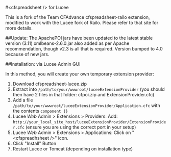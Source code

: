 #&lt;cfspreadsheet /&gt; for Lucee

This is a fork of the Team CFAdvance cfspreadsheet-railo extension, modified to work with the Lucee fork of Railo. Please refer to that site for more details.

##Update:
The ApachePOI jars have been updated to the latest stable version (3.11)
xmlbeans-2.6.0.jar also added as per Apache recommendation, though v2.3 is all that is required.
Version bumped to 4.0 because of new jars.

##Installation: via Lucee Admin GUI

In this method, you will create your own temporary extension provider:

1. Download cfspreadsheet-lucee.zip
1. Extract into `/path/to/your/wwwroot/luceeExtensionProvider` (you should then have 2 files in that folder: cfpoi.zip and ExtensionProvider.cfc)
1. Add a file `/path/to/your/wwwroot/luceeExtensionProvider/Application.cfc` with the contents `component {}`
1. Lucee *Web* Admin > Extensions > Providers: Add:  `http://your_local_site_host/luceeExtensionProvider/ExtensionProvider.cfc` (ensure you are using the correct port in your setup)
1. Lucee *Web* Admin > Extensions > Applications:  Click on "&lt;cfspreadhsheet /&gt;" icon.
1. Click "Install" Button
1. Restart Lucee or Tomcat (depending on installation type)